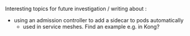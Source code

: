 Interesting topics for future investigation / writing about :

- using an admission controller to add a sidecar to pods automatically
  - used in service meshes. Find an example e.g. in Kong?


